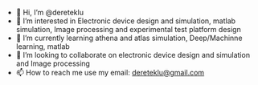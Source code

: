 - 👋 Hi, I’m @dereteklu
- 👀 I’m interested in Electronic device design and simulation, matlab simulation, Image processing and experimental test platform design
- 🌱 I’m currently learning athena and atlas simulation, Deep/Machinne learning, matlab
- 💞️ I’m looking to collaborate on electronic device design and simulation and Image processing
- 📫 How to reach me use my email: dereteklu@gmail.com

<!---
dereteklu/dereteklu is a ✨ special ✨ repository because its `README.md` (this file) appears on your GitHub profile.
You can click the Preview link to take a look at your changes.
--->
